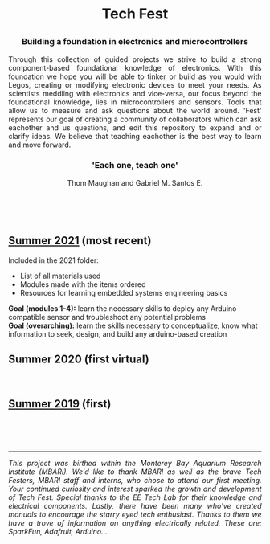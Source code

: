 <h1><p align="center">Tech Fest
</p> </h1>

<h3><p align="center">Building a foundation in electronics and microcontrollers</h3></p>
<p align="justify">Through this collection of guided projects we strive to build a strong component-based foundational knowledge of electronics. With this foundation we hope you will be able to tinker or build as you would with Legos, creating or modifying electronic devices to meet your needs. As scientists meddling with electronics and vice-versa, our focus beyond the foundational knowledge, lies in microcontrollers and sensors. Tools that allow us to measure and ask questions about the world around. 'Fest' represents our goal of creating a community of collaborators which can ask eachother and us questions, and edit this repository to expand and or clarify ideas. We believe that teaching eachother is the best way to learn and move forward.</p>
  
<h3><p align="center">'Each one, teach one'</p></h3>
<p align="center">Thom Maughan and Gabriel M. Santos E.</p>
<br>
<br>
<br>
<h2><a href="https://github.com/practicaltech/TechFest/tree/master/2021#tech-fest-2021-zoomship-round-2">Summer 2021</a> (most recent)</h2> 
Included in the 2021 folder:
<ul>
  <li>List of all materials used</li>
  <li>Modules made with the items ordered</li>
  <li>Resources for learning embedded systems engineering basics</li>
</ul>
  <b>Goal (modules 1-4):</b> learn the necessary skills to deploy any Arduino-compatible sensor and troubleshoot any potential problems
  <br>
  <b>Goal (overarching):</b> learn the skills necessary to conceptualize, know what information to seek, design, and build any arduino-based creation
<br>
<h2>Summer 2020 (first virtual)</h2> 
<br>
<h2><a href="https://github.com/practicaltech/TechFest/tree/master/2019">Summer 2019</a> (first)</h2> 
<br>
<br>
<br>
<hr>
<p align="justify"><i>This project was birthed within the Monterey Bay Aquarium Research Institute (MBARI). We'd like to thank MBARI as well as the brave Tech Festers, MBARI staff and interns, who chose to attend our first meeting. Your continued curiosity and interest sparked the growth and development of Tech Fest. Special thanks to the EE Tech Lab for their knowledge and electrical components. Lastly, there have been many who've created manuals to encourage the starry eyed tech enthusiast. Thanks to them we have a trove of information on anything electrically related. These are: SparkFun, Adafruit, Arduino.... </p></i>
